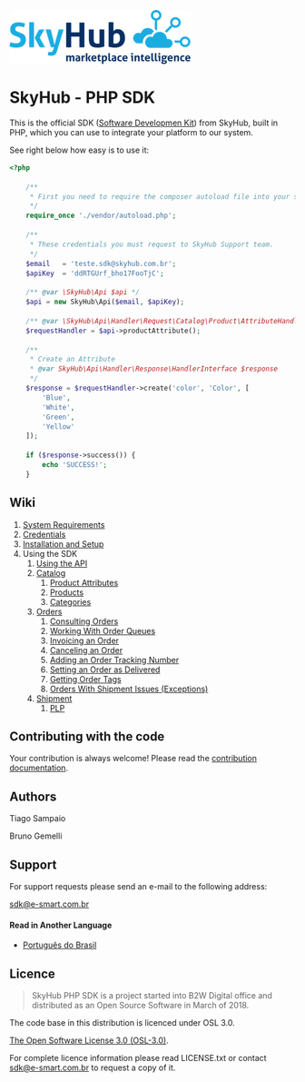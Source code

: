 ![SkyHub - MarketPlace Intelligence](/doc/images/logo.png)

# SkyHub - PHP SDK

This is the official SDK ([Software Developmen Kit](https://pt.wikipedia.org/wiki/Kit_de_desenvolvimento_de_software)) from SkyHub, built in PHP, which you can use to integrate your platform to our system.

See right below how easy is to use it:

```php
<?php

    /**
     * First you need to require the composer autoload file into your script.
     */ 
    require_once './vendor/autoload.php';

    /**
     * These credentials you must request to SkyHub Support team.
     */ 
    $email   = 'teste.sdk@skyhub.com.br';
    $apiKey  = 'ddRTGUrf_bho17FooTjC';

    /** @var \SkyHub\Api $api */
    $api = new SkyHub\Api($email, $apiKey);
    
    /** @var \SkyHub\Api\Handler\Request\Catalog\Product\AttributeHandler $requestHandler */
    $requestHandler = $api->productAttribute();
    
    /**
     * Create an Attribute
     * @var SkyHub\Api\Handler\Response\HandlerInterface $response
     */
    $response = $requestHandler->create('color', 'Color', [
        'Blue',
        'White',
        'Green',
        'Yellow'
    ]);
    
    if ($response->success()) {
        echo 'SUCCESS!';
    }
```

## Wiki
1. [System Requirements](doc/en_US/SYSTEM_REQUIREMENTS.md)
1. [Credentials](doc/en_US/CREDENTIALS.md) 
1. [Installation and Setup](doc/en_US/INSTALLATION.md)
1. Using the SDK
    1. [Using the API](doc/en_US/usage/API.md)
    1. [Catalog](doc/en_US/usage/CATALOG.md)
        1. [Product Attributes](doc/en_US/usage/catalog/ATTRIBUTES.md)
        1. [Products](doc/en_US/usage/catalog/PRODUCTS.md)
        1. [Categories](doc/en_US/usage/catalog/CATEGORIES.md)
    1. [Orders](doc/en_US/usage/ORDERS.md)
        1. [Consulting Orders](doc/en_US/usage/orders/CONSULT.md)
        1. [Working With Order Queues](doc/en_US/usage/orders/QUEUE.md)
        1. [Invoicing an Order](doc/en_US/usage/orders/INVOICE.md)
        1. [Canceling an Order](doc/en_US/usage/orders/CANCEL.md)
        1. [Adding an Order Tracking Number](doc/en_US/usage/orders/TRACKING.md)
        1. [Setting an Order as Delivered](doc/en_US/usage/orders/DELIVERY.md)
        1. [Getting Order Tags](doc/en_US/usage/orders/LABELS.md)
        1. [Orders With Shipment Issues (Exceptions)](doc/en_US/usage/orders/SHIPPING_EXCEPTION.md)
    1. [Shipment](doc/en_US/usage/SHIPMENT.md)
        1. [PLP](doc/en_US/usage/shipment/PLPS.md)
     
## Contributing with the code

Your contribution is always welcome! Please read the [contribution documentation](doc/CONTRIBUTING.md).

## Authors

Tiago Sampaio

Bruno Gemelli

## Support

For support requests please send an e-mail to the following address:

sdk@e-smart.com.br

#### Read in Another Language

* [Português do Brasil](README.md)

## Licence
> SkyHub PHP SDK is a project started into B2W Digital office and distributed as an Open Source Software in March of 2018.

The code base in this distribution is licenced under OSL 3.0.

[The Open Software License 3.0 (OSL-3.0)](https://opensource.org/licenses/osl-3.0.php).

For complete licence information please read LICENSE.txt or contact sdk@e-smart.com.br to request a copy of it.
